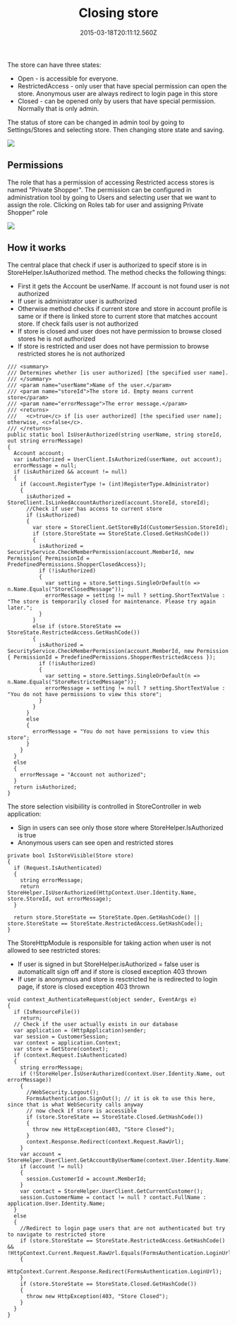 ﻿---
title: Closing store
description: Closing store
layout: docs
date: 2015-03-18T20:11:12.560Z
priority: 1
---
The store can have three states:

* Open - is accessible for everyone.
* RestrictedAccess - only user that have special permission can open the store. Anonymous user are always redirect to login page in this store
* Closed - can be opened only by users that have special permission. Normally that is only admin.

The status of store can be changed in admin tool by going to Settings/Stores and selecting store. Then changing store state and saving.

<img src="../../../../assets/images/store.png" />

## Permissions

The role that has a permission of accessing Restricted access stores is named "Private Shopper". The permission can be configured in administration tool by going to Users and selecting user that we want to assign the role. Clicking on Roles tab for user and assigning Private Shopper" role

<img src="../../../../assets/images/privateShopper.png" />

## How it works

The central place that check if user is authorized to specif store is in StoreHelper.IsAuthorized method. The method checks the following things:

* First it gets the Account be userName. If account is not found user is not authorized
* If user is administrator user is authorized
* Otherwise method checks if current store and store in account profile is same or if there is linked store to current store that matches account store. If check fails user is not authorized
* If store is closed and user does not have permission to browse closed stores he is not authorized
* If store is restricted and user does not have permission to browse restricted stores he is not authorized

```
/// <summary>
/// Determines whether [is user authorized] [the specified user name].
/// </summary>
/// <param name="userName">Name of the user.</param>
/// <param name="storeId">The store id. Empty means current store</param>
/// <param name="errorMessage">The error message.</param>
/// <returns>
///   <c>true</c> if [is user authorized] [the specified user name]; otherwise, <c>false</c>.
/// </returns>
public static bool IsUserAuthorized(string userName, string storeId, out string errorMessage)
{
  Account account;
  var isAuthorized = UserClient.IsAuthorized(userName, out account);
  errorMessage = null;
  if (isAuthorized && account != null)
  {
    if (account.RegisterType != (int)RegisterType.Administrator)
    {
      isAuthorized = StoreClient.IsLinkedAccountAuthorized(account.StoreId, storeId);
      //Check if user has access to current store
      if (isAuthorized)
      {
        var store = StoreClient.GetStoreById(CustomerSession.StoreId);
        if (store.StoreState == StoreState.Closed.GetHashCode())
        {
          isAuthorized = SecurityService.CheckMemberPermission(account.MemberId, new Permission{ PermissionId = PredefinedPermissions.ShopperClosedAccess});
          if (!isAuthorized)
          {
            var setting = store.Settings.SingleOrDefault(n => n.Name.Equals("StoreClosedMessage"));
            errorMessage = setting != null ? setting.ShortTextValue : "The store is temporarily closed for maintenance. Please try again later.";
          }
        }
        else if (store.StoreState == StoreState.RestrictedAccess.GetHashCode())
        {
          isAuthorized = SecurityService.CheckMemberPermission(account.MemberId, new Permission { PermissionId = PredefinedPermissions.ShopperRestrictedAccess });
          if (!isAuthorized)
          {
            var setting = store.Settings.SingleOrDefault(n => n.Name.Equals("StoreRestrictedMessage"));
            errorMessage = setting != null ? setting.ShortTextValue : "You do not have permissions to view this store";
          }
        }
      }
      else
      {
        errorMessage = "You do not have permissions to view this store";
      }
    }
  }
  else
  {
    errorMessage = "Account not authorized";
  }
  return isAuthorized;
}
```

The store selection visibiility is controlled in StoreController in web application:

* Sign in users can see only those store where StoreHelper.IsAuthorized is true
* Anonymous users can see open and restricted stores

```
private bool IsStoreVisible(Store store)
{
  if (Request.IsAuthenticated)
  {
    string errorMessage;
    return StoreHelper.IsUserAuthorized(HttpContext.User.Identity.Name, store.StoreId, out errorMessage);
  }
            
  return store.StoreState == StoreState.Open.GetHashCode() || store.StoreState == StoreState.RestrictedAccess.GetHashCode();
}
```

The StoreHttpModule is responsible for taking action when user is not allowed to see restricted stores:

* If user is signed in but StoreHelper.isAuthorized = false user is automaticallt sign off and if store is closed exception 403 thrown
* If user is anonymous and store is resctricted he is redirected to login page, if store is closed exception 403 thrown

```
void context_AuthenticateRequest(object sender, EventArgs e)
{
  if (IsResourceFile())
    return;
  // Check if the user actually exists in our database
  var application = (HttpApplication)sender;
  var session = CustomerSession;
  var context = application.Context;
  var store = GetStore(context);
  if (context.Request.IsAuthenticated)
  {
    string errorMessage;
    if (!StoreHelper.IsUserAuthorized(context.User.Identity.Name, out errorMessage))
    {
      //WebSecurity.Logout();
      FormsAuthentication.SignOut(); // it is ok to use this here, since that is what WebSecurity calls anyway
      // now check if store is accessible
      if (store.StoreState == StoreState.Closed.GetHashCode())
      {
        throw new HttpException(403, "Store Closed");
      }
      context.Response.Redirect(context.Request.RawUrl);
    }
    var account = StoreHelper.UserClient.GetAccountByUserName(context.User.Identity.Name);
    if (account != null)
    {
      session.CustomerId = account.MemberId;
    }
    var contact = StoreHelper.UserClient.GetCurrentCustomer();
    session.CustomerName = contact != null ? contact.FullName : application.User.Identity.Name;
  }
  else
  {
    //Redirect to login page users that are not authenticated but try to navigate to restricted store
    if (store.StoreState == StoreState.RestrictedAccess.GetHashCode() && !HttpContext.Current.Request.RawUrl.Equals(FormsAuthentication.LoginUrl))
    {
      HttpContext.Current.Response.Redirect(FormsAuthentication.LoginUrl);
    }
    if (store.StoreState == StoreState.Closed.GetHashCode())
    {
      throw new HttpException(403, "Store Closed");
    }
  }
}
```
